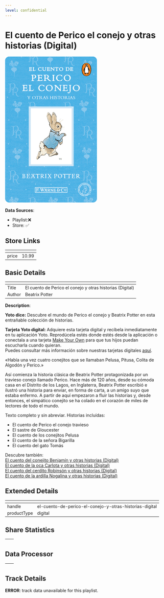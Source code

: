 ```yaml
---
level: confidential
---
```

# El cuento de Perico el conejo y otras historias (Digital)

![card_[7JbY4].png](../../img/cards/card_[7JbY4].png)

**Data Sources**: 

- Playlist:❌
- Store: ✅


## Store Links

| <!-- --> | <!-- --> |
| - | - |
| price | 10.99 |


## Basic Details

| <!-- --> | <!-- --> |
| - | - |
| Title | El cuento de Perico el conejo y otras historias (Digital) |
| Author | Beatrix Potter |

**Description**:

**Yoto dice:** Descubre el mundo de Perico el conejo y Beatrix Potter en esta entrañable colección de historias.

**Tarjeta Yoto digital:** Adquiere esta tarjeta digital y recíbela inmediatamente en tu aplicación Yoto. Reprodúcela estés donde estés desde la aplicación o conectala a una tarjeta [Make Your Own](/pages/myo) para que tus hijos puedan escucharla cuando quieran.   
Puedes consultar más información sobre nuestras tarjetas digitales [aquí](/blogs/yoto-journal/what-are-digital-yoto-cards).  
  
«Había una vez cuatro conejitos que se llamaban Pelusa, Pitusa, Colita de Algodón y Perico.»  
  
Así comienza la historia clásica de Beatrix Potter protagonizada por un travieso conejo llamado Perico. Hace más de 120 años, desde su cómoda casa en el Distrito de los Lagos, en Inglaterra, Beatrix Potter escribió e ilustró una historia para enviar, en forma de carta, a un amigo suyo que estaba enfermo. A partir de aquí empezaron a fluir las historias y, desde entonces, el simpático conejito se ha colado en el corazón de miles de lectores de todo el mundo.  
  
Texto completo y sin abreviar. Historias incluídas:  

*   El cuento de Perico el conejo travieso
*   El sastre de Gloucester
*   El cuento de los conejitos Pelusa
*   El cuento de la señora Bigarilla
*   El cuento del gato Tomás

  
Descubre también:  
[El cuento del conejito Benjamín y otras historias (Digital)](/products/el-cuento-del-conejito-benjamin-y-otras-historias-digital)  
[El cuento de la oca Carlota y otras historias (Digital)](/products/el-cuento-de-la-oca-carlota-y-otras-historias-digital)  
[El cuento del cerdito Robinsón y otras historias (Digital)](/products/el-cuento-del-cerdito-robinson-y-otras-historias-digital)  
[El cuento de la ardilla Nogalina y otras historias (Digital)](/products/el-cuento-de-la-ardilla-nogalina-y-otras-historias-digital)


## Extended Details

| <!-- --> | <!-- --> |
| - | - |
| handle | el-cuento-de-perico-el-conejo-y-otras-historias-digital |
| productType | digital |


## Share Statistics

| <!-- --> | <!-- --> |
| - | - |


## Data Processor

| <!-- --> | <!-- --> |
| - | - |


## Track Details

**ERROR**: track data unavailable for this playlist.
